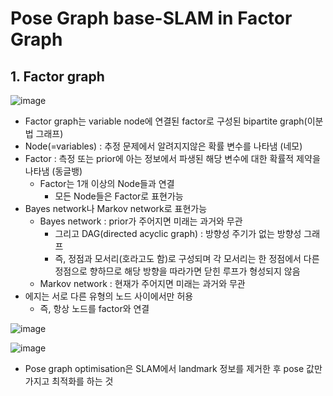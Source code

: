 Pose Graph base-SLAM in Factor Graph
===

## 1. Factor graph

![image](https://user-images.githubusercontent.com/108650199/196885601-a0157422-1265-4d82-8163-4245972f9806.png)

- Factor graph는 variable node에 연결된 factor로 구성된 bipartite graph(이분법 그래프) 
- Node(=variables) : 추정 문제에서 알려지지않은 확률 변수를 나타냄 (네모)
- Factor : 측정 또는 prior에 아는 정보에서 파생된 해당 변수에 대한 확률적 제약을 나타냄 (동글뱅)
  - Factor는 1개 이상의 Node들과 연결
    - 모든 Node들은 Factor로 표현가능
- Bayes network나 Markov network로 표현가능
  - Bayes network : prior가 주어지면 미래는 과거와 무관
    - 그리고 DAG(directed acyclic graph) : 방향성 주기가 없는 방향성 그래프
    - 즉, 정점과 모서리(호라고도 함)로 구성되며 각 모서리는 한 정점에서 다른 정점으로 향하므로 해당 방향을 따라가면 닫힌 루프가 형성되지 않음
  - Markov network : 현재가 주어지면 미래는 과거와 무관
- 에지는 서로 다른 유형의 노드 사이에서만 허용
  - 즉, 항상 노드를 factor와 연결
  
![image](https://user-images.githubusercontent.com/108650199/196890360-449f546a-fc59-4f6a-8894-92fdf2a5efad.png)

![image](https://user-images.githubusercontent.com/108650199/196890959-b319d71b-2a6b-4366-8cec-83ce0dab99ba.png)

- Pose graph optimisation은 SLAM에서 landmark 정보를 제거한 후 pose 값만 가지고 최적화를 하는 것
